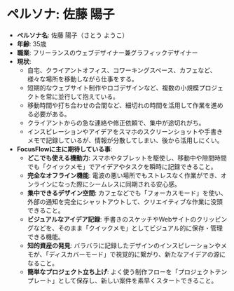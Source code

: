 # ペルソナ: 佐藤 陽子

- **ペルソナ名**: 佐藤 陽子（さとう ようこ）
- **年齢**: 35歳
- **職業**: フリーランスのウェブデザイナー兼グラフィックデザイナー
- **現状**: 
  - 自宅、クライアントオフィス、コワーキングスペース、カフェなど、様々な場所を移動しながら仕事をする。
  - 短期的なウェブサイト制作やロゴデザインなど、複数の小規模プロジェクトを常に並行して抱えている。
  - 移動時間や打ち合わせの合間など、細切れの時間を活用して作業を進める必要がある。
  - クライアントからの急な連絡や修正依頼で、集中が途切れがち。
  - インスピレーションやアイデアをスマホのスクリーンショットや手書きメモで記録しているが、情報が分散してしまい、後から活用しにくい。
- **FocusFlowに主に期待している事**:
  - **どこでも使える機動力**: スマホやタブレットを駆使し、移動中や隙間時間でも「クイックメモ」でアイデアやタスクを瞬時に記録できること。
  - **完全なオフライン機能**: 電波の悪い場所でもストレスなく作業ができ、オンラインになった際にシームレスに同期される安心感。
  - **集中できるデザイン空間**: カフェなどでも「フォーカスモード」を使い、外部の通知を完全にシャットアウトして、クリエイティブな作業に没頭できること。
  - **ビジュアルなアイデア記録**: 手書きのスケッチやWebサイトのクリッピングなどを、そのまま「クイックメモ」としてビジュアル的に保存・管理できる機能。
  - **知的資産の発見**: バラバラに記録したデザインのインスピレーションやメモが、「ディスカバーモード」で視覚的に繋がり、新たなアイデアの源になること。
  - **簡単なプロジェクト立ち上げ**: よく使う制作フローを「プロジェクトテンプレート」として保存し、新しい案件を素早くスタートできること。
